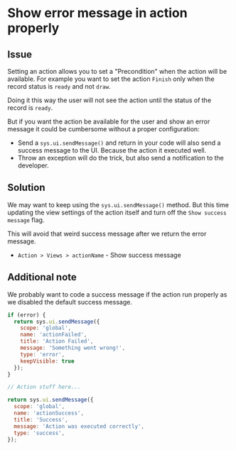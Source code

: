 # Show error message in action properly

## Issue

Setting an action allows you to set a "Precondition" when the action
will be available. For example you want to set the action `Finish` only
when the record status is `ready` and not `draw`.

Doing it this way the user will not see the action until the status of
the record is `ready`.

But if you want the action be available for the user and show an error
message it could be cumbersome without a proper configuration:

- Send a `sys.ui.sendMessage()` and return in your code will also send a
  success message to the UI. Because the action it executed well.
- Throw an exception will do the trick, but also send a notification to
  the developer.

## Solution

We may want to keep using the `sys.ui.sendMessage()` method. But this
time updating the view settings of the action itself and turn off the
`Show success message` flag.

This will avoid that weird success message after we return the error
message.

- `Action > Views > actionName` - Show success message

## Additional note

We probably want to code a success message if the action run properly as
we disabled the default success message.

```js
if (error) {
  return sys.ui.sendMessage({
    scope: 'global',
    name: 'actionFailed',
    title: 'Action Failed',
    message: 'Something went wrong!',
    type: 'error',
    keepVisible: true
  });
}

// Action stuff here...

return sys.ui.sendMessage({
  scope: 'global',
  name: 'actionSuccess',
  title: 'Success',
  message: 'Action was executed correctly',
  type: 'success',
});
```
